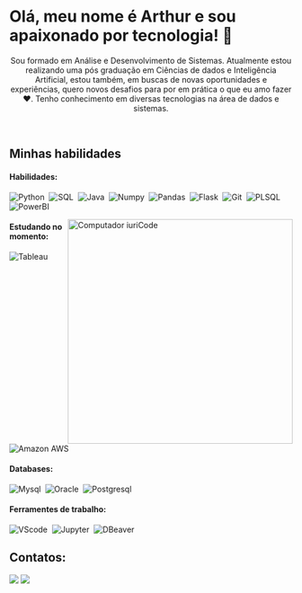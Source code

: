 
# Olá, meu nome é Arthur e sou apaixonado por tecnologia! 👋


<p align="center">Sou formado em Análise e Desenvolvimento de Sistemas. Atualmente estou realizando uma pós graduação em Ciências de dados e Inteligência Artificial, estou também, em buscas de novas oportunidades e experiências, quero novos desafios para por em prática o que eu amo fazer ❤️. Tenho conhecimento em diversas tecnologias na área de dados e sistemas.</p>&nbsp;


## Minhas habilidades

#### Habilidades:

![Python](https://img.shields.io/badge/Python-14354C?style=for-the-badge&logo=python&logoColor=white)&nbsp;
![SQL](https://img.shields.io/badge/SQL-003B57?style=for-the-badge&logo=logoColor=white)&nbsp;
![Java](https://img.shields.io/badge/Java-00739D?style=for-the-badge&logo=Java&logoColor=white)&nbsp;
![Numpy](https://img.shields.io/badge/Numpy-777BB4?style=for-the-badge&logo=numpy&logoColor=white)&nbsp;
![Pandas](https://img.shields.io/badge/Pandas-2C2D72?style=for-the-badge&logo=pandas&logoColor=white)&nbsp;
![Flask](https://img.shields.io/badge/Flask-000000?style=for-the-badge&logo=flask&logoColor=white)&nbsp;
![Git](https://img.shields.io/badge/GIT-E44C30?style=for-the-badge&logo=git&logoColor=white)&nbsp;
![PLSQL](https://img.shields.io/badge/PLSQL-F80000?style=for-the-badge&logo=oracle&logoColor=black)&nbsp;
![PowerBI](https://img.shields.io/badge/PowerBI-F2C811?style=for-the-badge&logo=Power%20BI&logoColor=white)&nbsp;

<img src="https://raw.githubusercontent.com/MicaelliMedeiros/micaellimedeiros/master/image/computer-illustration.png" min-width="400px" max-width="400px" width="400px" align="right" alt="Computador iuriCode">

#### Estudando no momento:
![Tableau](https://img.shields.io/badge/Tableau-E97627?style=for-the-badge&logo=Tableau&logoColor=white)&nbsp;
![Amazon AWS](https://img.shields.io/badge/Amazon_AWS-FF9900?style=for-the-badge&logo=amazonaws&logoColor=white)&nbsp;

#### Databases:
![Mysql](	https://img.shields.io/badge/MySQL-005C84?style=for-the-badge&logo=mysql&logoColor=white)&nbsp;
![Oracle](https://img.shields.io/badge/Oracle-F80000?style=for-the-badge&logo=Oracle&logoColor=white)&nbsp;
![Postgresql](https://img.shields.io/badge/PostgreSQL-316192?style=for-the-badge&logo=postgresql&logoColor=white)&nbsp;

#### Ferramentes de trabalho:

![VScode](https://img.shields.io/badge/vscode-4285F4?style=for-the-badge&logo=vscode&logoColor=white)&nbsp;
![Jupyter](https://img.shields.io/badge/Jupyter-F37626.svg?&style=for-the-badge&logo=Jupyter&logoColor=white)&nbsp;
![DBeaver](https://img.shields.io/badge/DBeaver-0B5AC8?style=for-the-badge&logo=dbeaver&logoColor=white)&nbsp;



## Contatos:

<div> 
<a href = "mailto:contato.arthurjacomite@hotmail.com" target="_blank"><img src="https://img.shields.io/badge/Microsoft_Outlook-0078D4?style=for-the-badge&logo=microsoft-outlook&logoColor=white"></a>
<a href="https://www.linkedin.com/in/arthur-jacomite" target="_blank"><img src="https://img.shields.io/badge/-LinkedIn-%230077B5?style=for-the-badge&logo=linkedin&logoColor=white"></a>  
</div>&nbsp;&nbsp;
